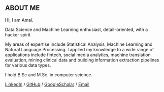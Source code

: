 ## ABOUT ME

Hi, I am Amal.

Data Science and Machine Learning enthusiast, detail-oriented, with a hacker spirit. 

My areas of expertise include Statistical Analysis, Machine Learning and Natural Language Processing. I applied my knowledge to a wide range of applications include fintech, social media analytics, machine translation evaluation, mining clinical data and building information extraction pipelines for various data types.

I hold B.Sc  and M.Sc. in computer science.


[LinkedIn](https://www.linkedin.com/in/amalabdelsalam/) / [GitHub](https://github.com/AmalAbdelsalam/) / [GoogleScholar](https://scholar.google.com/citations?user=ajBCGXMAAAAJ&hl=en) / [Email](mailto:am.mahmoud@nu.edu.eg)

<!--- / [Twitter](https://twitter.com/AmalHalaby/) --->
